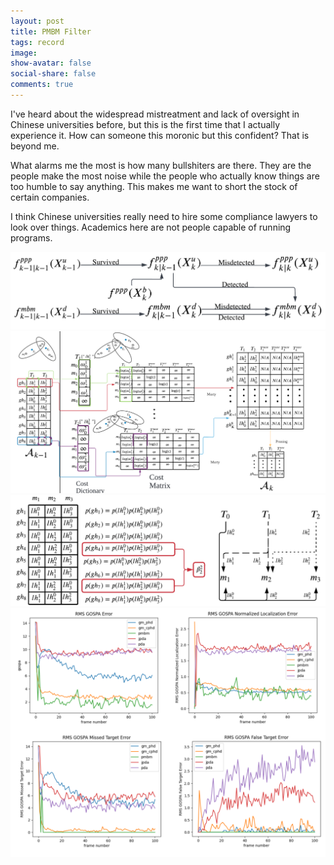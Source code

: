 ```yaml
---
layout: post
title: PMBM Filter
tags: record
image:
show-avatar: false
social-share: false
comments: true
---
```


 I've heard about the widespread mistreatment and lack of oversight in Chinese universities before, but this is the first time that I actually experience it. How can someone this moronic but this confident? That is beyond me.

What alarms me the most is how many bullshiters are there. They are the people make the most noise while the people who actually know things are too humble to say anything. This makes me want to short the stock of certain companies.

I think Chinese universities really need to hire some compliance lawyers to look over things. Academics here are not people capable of running programs. 

![1](/assets/img/PMBM/PMBM_Recursion.png)
![1](/assets/img/PMBM/PMBM.png)
![1](/assets/img/PMBM/MarginalProbability.png)
![1](/assets/img/PMBM/Simulation.png)